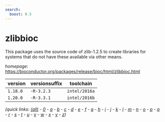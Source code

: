 ```yaml
---
search:
  boost: 0.5
---
```

# zlibbioc

This package uses the source code of zlib-1.2.5 to create libraries for systems that do not have  these available via other means.

*homepage*: <https://bioconductor.org/packages/release/bioc/html/zlibbioc.html>

version | versionsuffix | toolchain
--------|---------------|----------
``1.18.0`` | ``-R-3.2.3`` | ``intel/2016a``
``1.20.0`` | ``-R-3.3.1`` | ``intel/2016b``


*(quick links: [(all)](../index.md) - [0](../0/index.md) - [a](../a/index.md) - [b](../b/index.md) - [c](../c/index.md) - [d](../d/index.md) - [e](../e/index.md) - [f](../f/index.md) - [g](../g/index.md) - [h](../h/index.md) - [i](../i/index.md) - [j](../j/index.md) - [k](../k/index.md) - [l](../l/index.md) - [m](../m/index.md) - [n](../n/index.md) - [o](../o/index.md) - [p](../p/index.md) - [q](../q/index.md) - [r](../r/index.md) - [s](../s/index.md) - [t](../t/index.md) - [u](../u/index.md) - [v](../v/index.md) - [w](../w/index.md) - [x](../x/index.md) - [y](../y/index.md) - [z](../z/index.md))*

